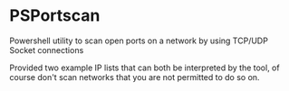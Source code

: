 # PSPortscan
Powershell utility to scan open ports on a network by using TCP/UDP Socket connections

Provided two example IP lists that can both be interpreted by the tool, of course don't scan networks that you are not permitted to do so on.

